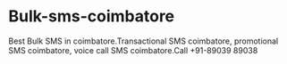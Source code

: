 # Bulk-sms-coimbatore
Best Bulk SMS in coimbatore.Transactional SMS coimbatore, promotional SMS coimbatore, voice call SMS coimbatore.Call +91-89039 89038
